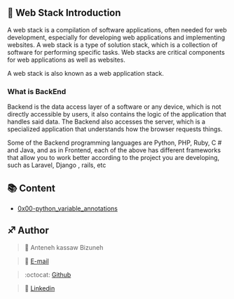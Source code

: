 ## :orange_book: Web Stack Introduction

A web stack is a compilation of software applications, often needed for web development, especially for developing web applications and implementing websites. A web stack is a type of solution stack, which is a collection of software for performing specific tasks. Web stacks are critical components for web applications as well as websites.

A web stack is also known as a web application stack.

### What is BackEnd

Backend is the data access layer of a software or any device, which is not directly accessible by users, it also contains the logic of the application that handles said data. The Backend also accesses the server, which is a specialized application that understands how the browser requests things.

Some of the Backend programming languages are Python, PHP, Ruby, C # and Java, and as in Frontend, each of the above has different frameworks that allow you to work better according to the project you are developing, such as Laravel, Django , rails, etc


## :books: Content

- [0x00-python_variable_annotations](/0x00-python_variable_annotations)



## :sagittarius: Author

> :man: Anteneh kassaw Bizuneh

> :e-mail: [E-mail](antukassaw1@gmail.com)

> :octocat: [Github](https://github.com/Anteneh2121)

> :blue_book: [Linkedin](https://www.linkedin.com/in/anteneh-kassaw-bizuneh-334430212/)



